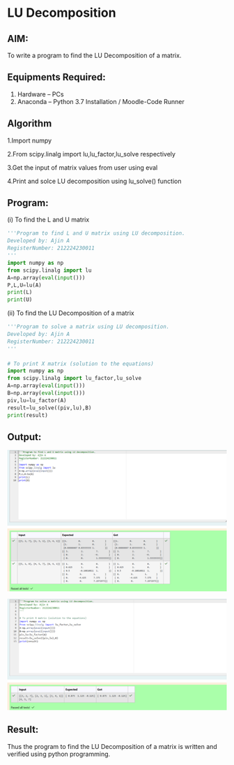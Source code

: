 # LU Decomposition 

## AIM:
To write a program to find the LU Decomposition of a matrix.

## Equipments Required:
1. Hardware – PCs
2. Anaconda – Python 3.7 Installation / Moodle-Code Runner

## Algorithm

1.Import numpy 

2.From scipy.linalg import lu,lu_factor,lu_solve respectively 

3.Get the input of matrix values from user using eval 

4.Print and solce LU decomposition using lu_solve() function

## Program:
(i) To find the L and U matrix

```python
'''Program to find L and U matrix using LU decomposition.
Developed by: Ajin A
RegisterNumber: 212224230011
'''
import numpy as np
from scipy.linalg import lu
A=np.array(eval(input()))
P,L,U=lu(A)
print(L)
print(U)

```
(ii) To find the LU Decomposition of a matrix

```python
'''Program to solve a matrix using LU decomposition.
Developed by: Ajin A
RegisterNumber: 212224230011
'''

# To print X matrix (solution to the equations)
import numpy as np
from scipy.linalg import lu_factor,lu_solve
A=np.array(eval(input()))
B=np.array(eval(input()))
piv,lu=lu_factor(A)
result=lu_solve((piv,lu),B)
print(result)

```

## Output:

![output1](image.png)

![output2](image-1.png)


## Result:
Thus the program to find the LU Decomposition of a matrix is written and verified using python programming.

